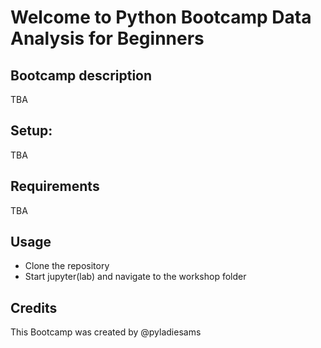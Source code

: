 # Welcome to Python Bootcamp Data Analysis for Beginners
 
## Bootcamp description
TBA

## Setup:
TBA

## Requirements
TBA

## Usage
* Clone the repository
* Start jupyter(lab) and navigate to the workshop folder

## Credits
This Bootcamp was created by @pyladiesams 
